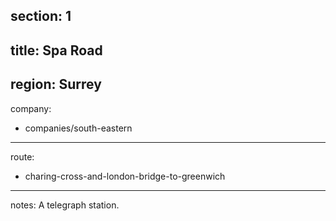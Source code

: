 section: 1
----
title: Spa Road
----
region: Surrey
----
company:
- companies/south-eastern
----
route:
- charing-cross-and-london-bridge-to-greenwich
----
notes: A telegraph station.
